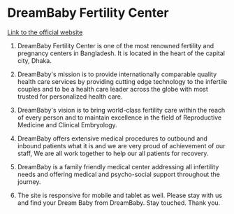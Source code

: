 # DreamBaby Fertility Center

[Link to the official website](https://healthcare-website-samimeadad.web.app/)

1. DreamBaby Fertility Center is one of the most renowned fertility and pregnancy centers in Bangladesh. It is located in the heart of the capital city, Dhaka.

2. DreamBaby's mission is to provide internationally comparable quality health care services by providing cutting edge technology to the infertile couples and to be a health care leader across the globe with most trusted for personalized health care.

3. DreamBaby's vision is to bring world-class fertility care within the reach of every person and to maintain excellence in the field of Reproductive Medicine and Clinical Embryology.

4. DreamBaby offers extensive medical procedures to outbound and inbound patients what it is and we are very proud of achievement of our staff, We are all work together to help our all patients for recovery.

5. DreamBaby is a family friendly medical center addressing all infertility needs and offering medical and psycho-social support throughout the journey.

6. The site is responsive for mobile and tablet as well. Please stay with us and find your Dream Baby from DreamBaby. Stay touched. Thank you.